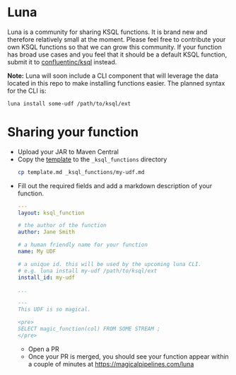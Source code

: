# Luna
Luna is a community for sharing KSQL functions. It is brand new and therefore relatively small at the moment. Please feel 
free to contribute your own KSQL functions so that we can grow this community. If your function has broad use cases and 
you feel that it should be a default KSQL function, submit it to [confluentinc/ksql][confluent-ksql] instead.

__Note:__ Luna will soon include a CLI component that will leverage the data located in this repo to make
installing functions easier. The planned syntax for the CLI is:

```bash
luna install some-udf /path/to/ksql/ext
```

[confluent-hub]: https://www.confluent.io/hub/
[confluent-ksql]: https://github.com/confluentinc/ksql

# Sharing your function
- Upload your JAR to Maven Central
- Copy the [template](template.yaml) to the `_ksql_functions` directory
  ```bash
  cp template.md _ksql_functions/my-udf.md
  ```
- Fill out the required fields and add a markdown description of your function.
  ```yaml
  ---
  layout: ksql_function

  # the author of the function
  author: Jane Smith

  # a human friendly name for your function
  name: My UDF

  # a unique id. this will be used by the upcoming luna CLI.
  # e.g. luna install my-udf /path/to/ksql/ext
  install_id: my-udf
  
  ...
  
  ---
  This UDF is so magical.

  <pre>
  SELECT magic_function(col) FROM SOME STREAM ;
  </pre>
  ```
  - Open a PR
  - Once your PR is merged, you should see your function appear within a couple of minutes at https://magicalpipelines.com/luna
